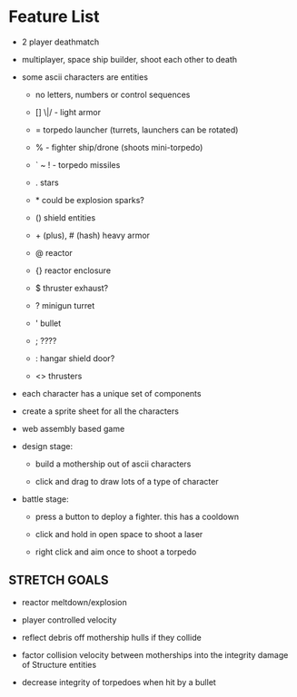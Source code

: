 # Feature List #

- 2 player deathmatch

- multiplayer, space ship builder, shoot each other to death

- some ascii characters are entities

    - no letters, numbers or control sequences

    - [] \\|/ - light armor

    - = torpedo launcher (turrets, launchers can be rotated)

    - % - fighter ship/drone (shoots mini-torpedo)

    - ` ~ ! - torpedo missiles

    - . stars

    - \* could be explosion sparks?

    - () shield entities

    - \+ (plus), # (hash) heavy armor

    - @ reactor

    - {} reactor enclosure

    - $ thruster exhaust?

    - ? minigun turret

    - ' bullet

    - ; ????

    - : hangar shield door?

    - <> thrusters

- each character has a unique set of components

- create a sprite sheet for all the characters

- web assembly based game

- design stage: 

    - build a mothership out of ascii characters

    - click and drag to draw lots of a type of character
 
- battle stage: 

    - press a button to deploy a fighter. this has a cooldown

    - click and hold in open space to shoot a laser

    - right click and aim once to shoot a torpedo

## STRETCH GOALS ##

- reactor meltdown/explosion

- player controlled velocity

- reflect debris off mothership hulls if they collide

- factor collision velocity between motherships into the integrity damage of Structure entities

- decrease integrity of torpedoes when hit by a bullet

